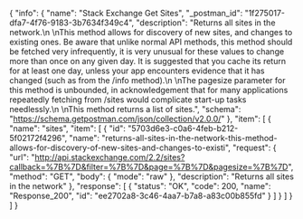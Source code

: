 {
  "info": {
    "name": "Stack Exchange Get Sites",
    "_postman_id": "1f275017-dfa7-4f76-9183-3b7634f349c4",
    "description": "Returns all sites in the network.\n \nThis method allows for discovery of new sites, and changes to existing ones. Be aware that unlike normal API methods, this method should be fetched very infrequently, it is very unusual for these values to change more than once on any given day. It is suggested that you cache its return for at least one day, unless your app encounters evidence that it has changed (such as from the /info method).\n \nThe pagesize parameter for this method is unbounded, in acknowledgement that for many applications repeatedly fetching from /sites would complicate start-up tasks needlessly.\n \nThis method returns a list of sites.",
    "schema": "https://schema.getpostman.com/json/collection/v2.0.0/"
  },
  "item": [
    {
      "name": "sites",
      "item": [
        {
          "id": "5703d6e3-c0a6-4feb-b212-5f02172f4296",
          "name": "returns-all-sites-in-the-network-this-method-allows-for-discovery-of-new-sites-and-changes-to-existi",
          "request": {
            "url": "http://api.stackexchange.com/2.2/sites?callback=%7B%7D&filter=%7B%7D&page=%7B%7D&pagesize=%7B%7D",
            "method": "GET",
            "body": {
              "mode": "raw"
            },
            "description": "Returns all sites in the network"
          },
          "response": [
            {
              "status": "OK",
              "code": 200,
              "name": "Response_200",
              "id": "ee2702a8-3c46-4aa7-b7a8-a83c00b855fd"
            }
          ]
        }
      ]
    }
  ]
}